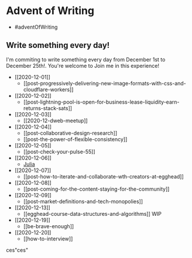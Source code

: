 # Advent of Writing

- #adventOfWriting

## Write something every day!

I'm commiting to write something every day from December 1st to December 25th!. You're welcome to Join me in this experience!

- [[2020-12-01]]
  - [[post-progressively-delivering-new-image-formats-with-css-and-cloudflare-workers]]
- [[2020-12-02]]
  - [[post-lightning-pool-is-open-for-business-lease-liquidity-earn-returns-stack-sats]]
- [[2020-12-03]]
  - [[2020-12-dweb-meetup]]
- [[2020-12-04]]
  - [[post-collaborative-design-research]]
  - [[post-the-power-of-flexible-consistency]]
- [[2020-12-05]]
  - [[post-check-your-pulse-55]]
- [[2020-12-06]]
  - [Julia](https://www.horacioh.com/writing/julia)
- [[2020-12-07]]
  - [[post-how-to-iterate-and-collaborate-wth-creators-at-egghead]]
- [[2020-12-08]]
  - [[post-coming-for-the-content-staying-for-the-community]]
- [[2020-12-09]]
  - [[post-market-definitions-and-tech-monopolies]]
- [[2020-12-13]]
  - [[egghead-course-data-structures-and-algorithms]] WIP
- [[2020-12-19]]
  - [[be-brave-enough]]
- [[2020-12-20]]
  - [[how-to-interview]]

ces"ces"
